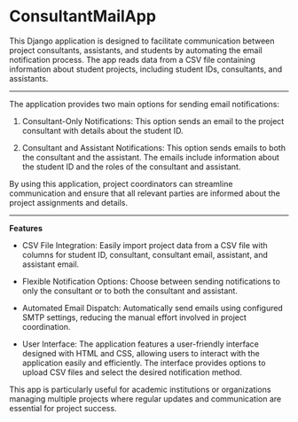 # ConsultantMailApp
This Django application is designed to facilitate communication between project consultants, assistants, and students by automating the email notification process. The app reads data from a CSV file containing information about student projects, including student IDs, consultants, and assistants.
<hr/>
The application provides two main options for sending email notifications:

1. Consultant-Only Notifications: This option sends an email to the project consultant with details about the student ID.

2. Consultant and Assistant Notifications: This option sends emails to both the consultant and the assistant. The emails include information about the student ID and the roles of the consultant and assistant.

By using this application, project coordinators can streamline communication and ensure that all relevant parties are informed about the project assignments and details.
<hr/>
<strong>Features</strong>

- CSV File Integration: Easily import project data from a CSV file with columns for student ID, consultant, consultant email, assistant, and assistant email.

- Flexible Notification Options: Choose between sending notifications to only the consultant or to both the consultant and assistant.

- Automated Email Dispatch: Automatically send emails using configured SMTP settings, reducing the manual effort involved in project coordination.

- User Interface: The application features a user-friendly interface designed with HTML and CSS, allowing users to interact with the application easily and efficiently. The interface provides options to upload CSV files and select the desired notification method.

This app is particularly useful for academic institutions or organizations managing multiple projects where regular updates and communication are essential for project success.
